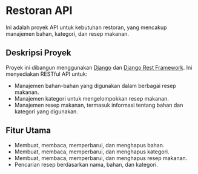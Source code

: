 # Restoran API

Ini adalah proyek API untuk kebutuhan restoran, yang mencakup manajemen bahan, kategori, dan resep makanan.

## Deskripsi Proyek

Proyek ini dibangun menggunakan [Django](https://www.djangoproject.com/) dan [Django Rest Framework](https://www.django-rest-framework.org/). Ini menyediakan RESTful API untuk:

- Manajemen bahan-bahan yang digunakan dalam berbagai resep makanan.
- Manajemen kategori untuk mengelompokkan resep makanan.
- Manajemen resep makanan, termasuk informasi tentang bahan dan kategori yang digunakan.

## Fitur Utama

- Membuat, membaca, memperbarui, dan menghapus bahan.
- Membuat, membaca, memperbarui, dan menghapus kategori.
- Membuat, membaca, memperbarui, dan menghapus resep makanan.
- Pencarian resep berdasarkan nama, bahan, dan kategori.